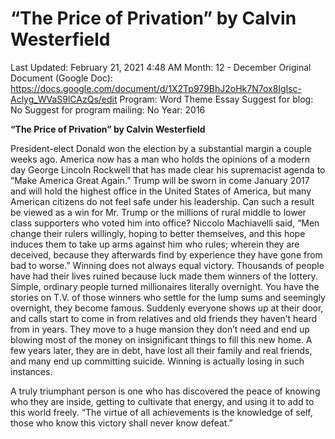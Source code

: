 # “The Price of Privation” by Calvin Westerfield

Last Updated: February 21, 2021 4:48 AM
Month: 12 - December
Original Document (Google Doc): https://docs.google.com/document/d/1X2Tp979BhJ2oHk7N7ox8Iglsc-Aclyg_WVaS9lCAzQs/edit
Program: Word Theme Essay
Suggest for blog: No
Suggest for program mailing: No
Year: 2016

**“The Price of Privation” by Calvin Westerfield**

President-elect Donald won the election by a substantial margin a couple weeks ago. America now has a man who holds the opinions of a modern day George Lincoln Rockwell that has made clear his supremacist agenda to “Make America Great Again.” Trump will be sworn in come January 2017 and will hold the highest office in the United States of America, but many American citizens do not feel safe under his leadership. Can such a result be viewed as a win for Mr. Trump or the millions of rural middle to lower class supporters who voted him into office? Niccolo Machiavelli said, “Men change their rulers willingly, hoping to better themselves, and this hope induces them to take up arms against him who rules; wherein they are deceived, because they afterwards find by experience they have gone from bad to worse.”	Winning does not always equal victory. Thousands of people have had their lives ruined because luck made them winners of the lottery. Simple, ordinary people turned millionaires literally overnight. You have the stories on T.V. of those winners who settle for the lump sums and seemingly overnight, they become famous. Suddenly everyone shows up at their door, and calls start to come in from relatives and old friends they haven’t heard from in years. They move to a huge mansion they don’t need and end up blowing most of the money on insignificant things to fill this new home. A few years later, they are in debt, have lost all their family and real friends, and many end up committing suicide. Winning is actually losing in such instances.

A truly triumphant person is one who has discovered the peace of knowing who they are inside, getting to cultivate that energy, and using it to add to this world freely. “The virtue of all achievements is the knowledge of self, those who know this victory shall never know defeat.”